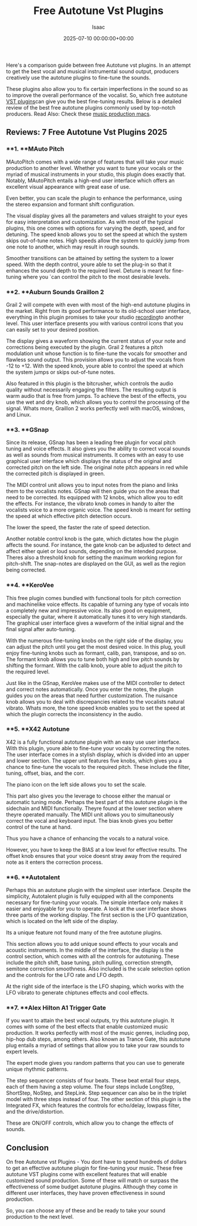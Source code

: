 ﻿---
title: Free Autotune Vst Plugins
description: Here's a comparison guide between free Autotune vst plugins. In an attempt to get the best vocal and musical instrumental sound output, producers creatively...
slug: /free-autotune-vst-plugins/
date: 2025-07-10 00:00:00+00:00
lastmod: 2025-07-10 00:00:00+03:00
author: Isaac
categories:
- Recording
tags:
- recording
- autotune
- vst
layout: post
---

Here's a comparison guide between free Autotune vst plugins. In an attempt to get the best vocal and musical instrumental sound output, producers creatively use the autotune plugins to fine-tune the sounds.

These plugins also allow you to fix certain imperfections in the sound so as to improve the overall performance of the vocalist. So, which free autotune [VST plugins](http://cseweb.ucsd.edu/~little/vst-plugins/)can give you the best fine-tuning results. Below is a detailed review of the best free autotune plugins commonly used by top-notch producers. Read Also: Check these [music production macs](https://pestpolicy.com/best-mac-for-music-production/).

##  **Reviews: 7 Free Autotune Vst Plugins 2025**

###  **1. ****MAuto Pitch**

MAutoPitch comes with a wide range of features that will take your music production to another level. Whether you want to tune your vocals or the myriad of musical instruments in your studio, this plugin does exactly that. Notably, MAutoPitch entails a high-end user interface which offers an excellent visual appearance with great ease of use.

Even better, you can scale the plugin to enhance the performance, using the stereo expansion and formant shift configuration.

The visual display gives all the parameters and values straight to your eyes for easy interpretation and customization. As with most of the typical plugins, this one comes with options for varying the depth, speed, and for detuning. The speed knob allows you to set the speed at which the system skips out-of-tune notes. High speeds allow the system to quickly jump from one note to another, which may result in rough sounds.

Smoother transitions can be attained by setting the system to a lower speed. With the depth control, youre able to set the plug-in so that it enhances the sound depth to the required level. Detune is meant for fine-tuning where you `can control the pitch to the most desirable levels.

###  **2. ****Auburn Sounds Graillon 2**

Grail 2 will compete with even with most of the high-end autotune plugins in the market. Right from its good performance to its old-school user interface, everything in this plugin promises to take your studio [recording](https://pestpolicy.com/best-belt-sander-for-deck/)to another level. This user interface presents you with various control icons that you can easily set to your desired position.

The display gives a waveform showing the current status of your note and corrections being executed by the plugin. Grail 2 features a pitch modulation unit whose function is to fine-tune the vocals for smoother and flawless sound output. This provision allows you to adjust the vocals from -12 to +12. With the speed knob, youre able to control the speed at which the system jumps or skips out-of-tune notes.

Also featured in this plugin is the bitcrusher, which controls the audio quality without necessarily engaging the filters. The resulting output is warm audio that is free from jumps. To achieve the best of the effects, you use the wet and dry knob, which allows you to control the processing of the signal. Whats more, Graillon 2 works perfectly well with macOS, windows, and Linux.

###  **3. ****GSnap**

Since its release, GSnap has been a leading free plugin for vocal pitch tuning and voice effects. It also gives you the ability to correct vocal sounds as well as sounds from musical instruments. It comes with an easy to use graphical user interface which displays the status of the original and corrected pitch on the left side. The original note pitch appears in red while the corrected pitch is displayed in green.

The MIDI control unit allows you to input notes from the piano and links them to the vocalists notes. GSnap will then guide you on the areas that need to be corrected. Its equipped with 12 knobs, which allow you to edit the effects. For instance, the vibrato knob comes in handy to alter the vocalists voice to a more organic voice. The speed knob is meant for setting the speed at which effective pitch detection occurs.

The lower the speed, the faster the rate of speed detection.

Another notable control knob is the gate, which dictates how the plugin affects the sound. For instance, the gate knob can be adjusted to detect and affect either quiet or loud sounds, depending on the intended purpose. Theres also a threshold knob for setting the maximum working region for pitch-shift. The snap-notes are displayed on the GUI, as well as the region being corrected.

###  **4. ****KeroVee**

This free plugin comes bundled with functional tools for pitch correction and machinelike voice effects. Its capable of turning any type of vocals into a completely new and impressive voice. Its also good on equipment, especially the guitar, where it automatically tunes it to very high standards. The graphical user interface gives a waveform of the initial signal and the final signal after auto-tuning.

With the numerous fine-tuning knobs on the right side of the display, you can adjust the pitch until you get the most desired voice. In this plug, youll enjoy fine-tuning knobs such as formant, calib, pan, transpose, and so on. The formant knob allows you to tune both high and low pitch sounds by shifting the formant. With the calib knob, youre able to adjust the pitch to the required level.

Just like in the GSnap, KeroVee makes use of the MIDI controller to detect and correct notes automatically. Once you enter the notes, the plugin guides you on the areas that need further customization. The nuisance knob allows you to deal with discrepancies related to the vocalists natural vibrato. Whats more, the tone speed knob enables you to set the speed at which the plugin corrects the inconsistency in the audio.

###  **5. ****X42 Autotune**

X42 is a fully functional autotune plugin with an easy use user interface. With this plugin, youre able to fine-tune your vocals by correcting the notes. The user interface comes in a stylish display, which is divided into an upper and lower section. The upper unit features five knobs, which gives you a chance to fine-tune the vocals to the required pitch. These include the filter, tuning, offset, bias, and the corr.

The piano icon on the left side allows you to set the scale.

This part also gives you the leverage to choose either the manual or automatic tuning mode. Perhaps the best part of this autotune plugin is the sidechain and MIDI functionally. Theyre found at the lower section where theyre operated manually. The MIDI unit allows you to simultaneously correct the vocal and keyboard input. The bias knob gives you better control of the tune at hand.

Thus you have a chance of enhancing the vocals to a natural voice.

However, you have to keep the BIAS at a low level for effective results. The offset knob ensures that your voice doesnt stray away from the required note as it enters the correction process.

###  **6. ****Autotalent**

Perhaps this an autotune plugin with the simplest user interface. Despite the simplicity, Autotalent plugin is fully equipped with all the components necessary for fine-tuning your vocals. The simple interface only makes it easier and enjoyable for you to operate. A look at the user interface shows three parts of the working display. The first section is the LFO quantization, which is located on the left side of the display.

Its a unique feature not found many of the free autotune plugins.

This section allows you to add unique sound effects to your vocals and acoustic instruments. In the middle of the interface, the display is the control section, which comes with all the controls for autotuning. These include the pitch shift, base tuning, pitch pulling, correction strength, semitone correction smoothness. Also included is the scale selection option and the controls for the LFO rate and LFO depth.

At the right side of the interface is the LFO shaping, which works with the LFO vibrato to generate chiptunes effects and cool effects.

###  **7. ****Alex Hilton A1 Trigger Gate**

If you want to attain the best vocal outputs, try this autotune plugin. It comes with some of the best effects that enable customized music production. It works perfectly with most of the music genres, including pop, hip-hop dub steps, among others. Also known as Trance Gate, this autotune plug entails a myriad of settings that allow you to take your raw sounds to expert levels.

The expert mode gives you random patterns that you can use to generate unique rhythmic patterns.

The step sequencer consists of four beats. These beat entail four steps, each of them having a step volume. The four steps include LongStep, ShortStep, NoStep, and StepLink. Step sequencer can also be in the triplet model with three steps instead of four. The other section of this plugin is the Integrated FX, which features the controls for echo/delay, lowpass filter, and the drive/distortion.

These are ON/OFF controls, which allow you to change the effects of sounds.

##  **Conclusion**

On free Autotune vst Plugins - You dont have to spend hundreds of dollars to get an effective autotune plugin for fine-tuning your music. These free autotune VST plugins come with excellent features that will enable customized sound production. Some of these will match or surpass the effectiveness of some budget autotune plugins. Although they come in different user interfaces, they have proven effectiveness in sound production.

So, you can choose any of these and be ready to take your sound production to the next level.

